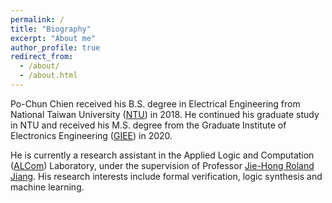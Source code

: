 ```yaml
---
permalink: /
title: "Biography"
excerpt: "About me"
author_profile: true
redirect_from: 
  - /about/
  - /about.html
---
```


Po-Chun Chien received his B.S. degree in Electrical Engineering from National Taiwan University ([NTU](https://www.ntu.edu.tw/)) in 2018.
He continued his graduate study in NTU and received his M.S. degree from the Graduate Institute of Electronics Engineering ([GIEE](https://giee.ntu.edu.tw/)) in 2020.

He is currently a research assistant in the Applied Logic and Computation ([ALCom](http://alcom.ee.ntu.edu.tw/)) Laboratory, under the supervision of Professor [Jie-Hong Roland Jiang](http://cc.ee.ntu.edu.tw/~jhjiang/).
His research interests include formal verification, logic synthesis and machine learning.
